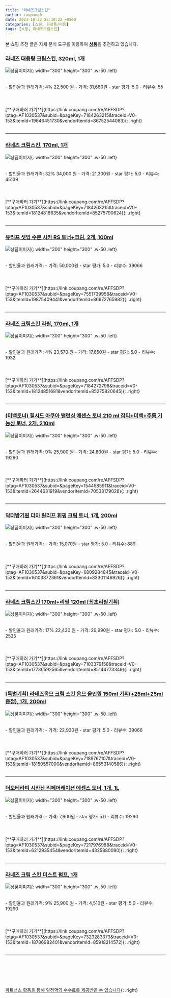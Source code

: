 ```yaml
---
title: "라네즈크림스킨"
author: coupang6
date: 2023-10-22 23:10:22 +0800
categories: [쇼핑, 화장품/미용]
tags: [쇼핑, 라네즈크림스킨]
---
```


본 쇼핑 추천 글은 자체 분석 도구를 이용하여 [**상품**](https://link.coupang.com/a/bao1ui)을 추천하고 있습니다.

### [라네즈 대용량 크림스킨, 320ml, 1개](https://link.coupang.com/re/AFFSDP?lptag=AF1030537&subid=&pageKey=7184263215&traceid=V0-153&itemId=19646451730&vendorItemId=86752544083)

![상품이미지](https://thumbnail8.coupangcdn.com/thumbnails/remote/230x230ex/image/retail/images/1685326362209578-37d5a7fb-fa2c-43f8-b7ce-26f6c57282c5.png){: width="300" height="300" .w-50 .left}


<br>
- 할인율과 원래가격: 4%  22,500   원
- 가격: 31,680원
- star 평가: 5.0
- 리뷰수: 55
<br>
<br>
<br>
<br>
[**구매하러 가기**](https://link.coupang.com/re/AFFSDP?lptag=AF1030537&subid=&pageKey=7184263215&traceid=V0-153&itemId=19646451730&vendorItemId=86752544083){: .right}
<br>
<br>

---

### [라네즈 크림스킨, 170ml, 1개](https://link.coupang.com/re/AFFSDP?lptag=AF1030537&subid=&pageKey=7184263215&traceid=V0-153&itemId=18124818635&vendorItemId=85275790624)

![상품이미지](https://thumbnail6.coupangcdn.com/thumbnails/remote/230x230ex/image/rs_quotation_api/a4ibu6mi/2b672b463d754da486442179e5e209a8.jpg){: width="300" height="300" .w-50 .left}


<br>
- 할인율과 원래가격: 32%  34,000   원
- 가격: 21,300원
- star 평가: 5.0
- 리뷰수: 45139
<br>
<br>
<br>
<br>
[**구매하러 가기**](https://link.coupang.com/re/AFFSDP?lptag=AF1030537&subid=&pageKey=7184263215&traceid=V0-153&itemId=18124818635&vendorItemId=85275790624){: .right}
<br>
<br>

---

### [유리프 셋업 수분 시카 RS 토너+크림, 2개, 100ml](https://link.coupang.com/re/AFFSDP?lptag=AF1030537&subid=&pageKey=7551739958&traceid=V0-153&itemId=19875409441&vendorItemId=86972765982)

![상품이미지](https://thumbnail8.coupangcdn.com/thumbnails/remote/230x230ex/image/vendor_inventory/93c2/5c8b15880c1620572a1738e1bc81401936d967fa09d7dcecb5f00584e492.jpg){: width="300" height="300" .w-50 .left}


<br>
- 할인율과 원래가격: 
- 가격: 50,000원
- star 평가: 5.0
- 리뷰수: 39066
<br>
<br>
<br>
<br>
[**구매하러 가기**](https://link.coupang.com/re/AFFSDP?lptag=AF1030537&subid=&pageKey=7551739958&traceid=V0-153&itemId=19875409441&vendorItemId=86972765982){: .right}
<br>
<br>

---

### [라네즈 크림스킨 리필, 170ml, 1개](https://link.coupang.com/re/AFFSDP?lptag=AF1030537&subid=&pageKey=7184272798&traceid=V0-153&itemId=18124851681&vendorItemId=85275820645)

![상품이미지](https://thumbnail8.coupangcdn.com/thumbnails/remote/230x230ex/image/retail/images/2023/03/08/20/6/c98fd32c-6ef9-48be-8d72-8acc197be167.jpg){: width="300" height="300" .w-50 .left}


<br>
- 할인율과 원래가격: 4%  23,570   원
- 가격: 17,650원
- star 평가: 5.0
- 리뷰수: 1932
<br>
<br>
<br>
<br>
[**구매하러 가기**](https://link.coupang.com/re/AFFSDP?lptag=AF1030537&subid=&pageKey=7184272798&traceid=V0-153&itemId=18124851681&vendorItemId=85275820645){: .right}
<br>
<br>

---

### [(미백토너) 힐시드 아쿠아 밸런싱 에센스 토너 210 ml 잡티+미백+주름 기능성 토너, 2개, 210ml](https://link.coupang.com/re/AFFSDP?lptag=AF1030537&subid=&pageKey=1544585911&traceid=V0-153&itemId=2644631919&vendorItemId=70533179028)

![상품이미지](https://thumbnail6.coupangcdn.com/thumbnails/remote/230x230ex/image/vendor_inventory/865b/d877ebc4efc28f29f240e9c61878a8c775a0b777a1f83b4c88427e029945.jpg){: width="300" height="300" .w-50 .left}


<br>
- 할인율과 원래가격: 9%  25,900   원
- 가격: 24,800원
- star 평가: 5.0
- 리뷰수: 19290
<br>
<br>
<br>
<br>
[**구매하러 가기**](https://link.coupang.com/re/AFFSDP?lptag=AF1030537&subid=&pageKey=1544585911&traceid=V0-153&itemId=2644631919&vendorItemId=70533179028){: .right}
<br>
<br>

---

### [닥터방기원 더마 릴리프 휘핑 크림 토너, 1개, 200ml](https://link.coupang.com/re/AFFSDP?lptag=AF1030537&subid=&pageKey=6809284845&traceid=V0-153&itemId=16103872361&vendorItemId=83301146926)

![상품이미지](https://thumbnail10.coupangcdn.com/thumbnails/remote/230x230ex/image/retail/images/3473363243121430-93d3a407-f6f4-4e0d-a5b2-02f97c99061b.jpg){: width="300" height="300" .w-50 .left}


<br>
- 할인율과 원래가격: 
- 가격: 15,070원
- star 평가: 5.0
- 리뷰수: 889
<br>
<br>
<br>
<br>
[**구매하러 가기**](https://link.coupang.com/re/AFFSDP?lptag=AF1030537&subid=&pageKey=6809284845&traceid=V0-153&itemId=16103872361&vendorItemId=83301146926){: .right}
<br>
<br>

---

### [라네즈 크림스킨 170ml+리필 120ml [최초리필기획]](https://link.coupang.com/re/AFFSDP?lptag=AF1030537&subid=&pageKey=7103379158&traceid=V0-153&itemId=17736592565&vendorItemId=85144773349)

![상품이미지](https://thumbnail8.coupangcdn.com/thumbnails/remote/230x230ex/image/vendor_inventory/2a93/9d3d3728c64be61c8a35c82eeddda174159d90f4ed51ac5d1d5410134769.jpg){: width="300" height="300" .w-50 .left}


<br>
- 할인율과 원래가격: 17%  22,430   원
- 가격: 29,990원
- star 평가: 5.0
- 리뷰수: 2535
<br>
<br>
<br>
<br>
[**구매하러 가기**](https://link.coupang.com/re/AFFSDP?lptag=AF1030537&subid=&pageKey=7103379158&traceid=V0-153&itemId=17736592565&vendorItemId=85144773349){: .right}
<br>
<br>

---

### [[특별기획] 라네즈옴므 크림 스킨 옴므 올인원 150ml 기획(+25ml+25ml 증정), 1개, 200ml](https://link.coupang.com/re/AFFSDP?lptag=AF1030537&subid=&pageKey=7189767107&traceid=V0-153&itemId=18150557000&vendorItemId=86553140586)

![상품이미지](https://thumbnail8.coupangcdn.com/thumbnails/remote/230x230ex/image/vendor_inventory/0c23/fedf61efa79869622d914c0114b7f2d76a9a358fd4ac353e07572b856fa2.png){: width="300" height="300" .w-50 .left}


<br>
- 할인율과 원래가격: 
- 가격: 22,920원
- star 평가: 5.0
- 리뷰수: 39066
<br>
<br>
<br>
<br>
[**구매하러 가기**](https://link.coupang.com/re/AFFSDP?lptag=AF1030537&subid=&pageKey=7189767107&traceid=V0-153&itemId=18150557000&vendorItemId=86553140586){: .right}
<br>
<br>

---

### [더모테라피 시카산 리페어레이션 에센스 토너, 1개, 1L](https://link.coupang.com/re/AFFSDP?lptag=AF1030537&subid=&pageKey=7217976988&traceid=V0-153&itemId=6212935454&vendorItemId=4325880090)

![상품이미지](https://thumbnail7.coupangcdn.com/thumbnails/remote/230x230ex/image/retail/images/2263173208605858-bfbde61c-b24e-49ed-a22c-1700104ddc48.jpg){: width="300" height="300" .w-50 .left}


<br>
- 할인율과 원래가격: 
- 가격: 7,900원
- star 평가: 5.0
- 리뷰수: 19290
<br>
<br>
<br>
<br>
[**구매하러 가기**](https://link.coupang.com/re/AFFSDP?lptag=AF1030537&subid=&pageKey=7217976988&traceid=V0-153&itemId=6212935454&vendorItemId=4325880090){: .right}
<br>
<br>

---

### [라네즈 크림 스킨 미스트 펌프, 1개](https://link.coupang.com/re/AFFSDP?lptag=AF1030537&subid=&pageKey=7323283373&traceid=V0-153&itemId=18786982401&vendorItemId=85918214572)

![상품이미지](https://thumbnail10.coupangcdn.com/thumbnails/remote/230x230ex/image/retail/images/2023/05/09/18/4/76cea5b9-c4cc-4362-bd84-397e70d584b3.jpg){: width="300" height="300" .w-50 .left}


<br>
- 할인율과 원래가격: 9%  25,900   원
- 가격: 4,510원
- star 평가: 5.0
- 리뷰수: 19290
<br>
<br>
<br>
<br>
[**구매하러 가기**](https://link.coupang.com/re/AFFSDP?lptag=AF1030537&subid=&pageKey=7323283373&traceid=V0-153&itemId=18786982401&vendorItemId=85918214572){: .right}
<br>
<br>

---
<br><br><br><br><br> [파트너스 활동을 통해 일정액의 수수료를 제공받을 수 있습니다](https://link.coupang.com/a/bao1ui){: .right}